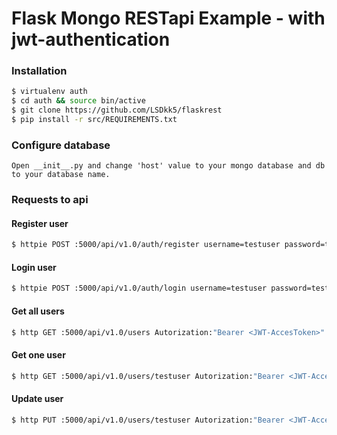 # Flask Mongo RESTapi Example - with jwt-authentication

### Installation
```sh
$ virtualenv auth
$ cd auth && source bin/active
$ git clone https://github.com/LSDkk5/flaskrest
$ pip install -r src/REQUIREMENTS.txt
```
### Configure database
```
Open __init__.py and change 'host' value to your mongo database and db to your database name.
```

### Requests to api
#### Register user
```sh
$ httpie POST :5000/api/v1.0/auth/register username=testuser password=testuserpassword email=test@email.com
```
#### Login user
```sh
$ httpie POST :5000/api/v1.0/auth/login username=testuser password=testuserpassword
```
#### Get all users
```sh
$ http GET :5000/api/v1.0/users Autorization:"Bearer <JWT-AccesToken>"
```
#### Get one user
```sh
$ http GET :5000/api/v1.0/users/testuser Autorization:"Bearer <JWT-AccesToken>"
```
#### Update user
```sh
$ http PUT :5000/api/v1.0/users/testuser Autorization:"Bearer <JWT-AccesToken>" username=newusername